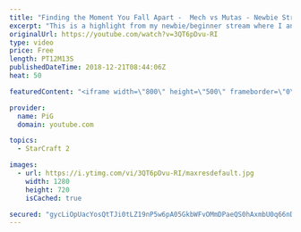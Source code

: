 ```yaml
---
title: "Finding the Moment You Fall Apart -  Mech vs Mutas - Newbie Stream"
excerpt: "This is a highlight from my newbie/beginner stream where I analyse a terran players’ replay who struggles with mech vs mutas and lategame vs zerg air\r  -- Watch live at https://www.twitch.tv/x5_pig"
originalUrl: https://youtube.com/watch?v=3QT6pDvu-RI
type: video
price: Free
length: PT12M13S
publishedDateTime: 2018-12-21T08:44:06Z
heat: 50

featuredContent: "<iframe width=\"800\" height=\"500\" frameborder=\"0\" src=\"https://www.youtube.com/embed/3QT6pDvu-RI\" allow=\"accelerometer; autoplay; encrypted-media; gyroscope; picture-in-picture\" allowfullscreen></iframe>"

provider:
  name: PiG
  domain: youtube.com

topics:
  - StarCraft 2

images:
  - url: https://i.ytimg.com/vi/3QT6pDvu-RI/maxresdefault.jpg
    width: 1280
    height: 720
    isCached: true

secured: "gycLiOpUacYosQtTJi0tLZ19nP5w6pA05GkbWFvOMmDPaeQS0hAxmbU0q66nD3Wmi070LTdY29W5TwBYmMwTvNeCEtPJurNdvIn+qL1WrwbDUQuNMEVxJLkRg8IXq4ZBKtDE4pELRAHI1SmTAyquc5/A+zqAnzFxCXl6ySlWRXF3SDyQ095SAoca+g9/lk09XXm48PzqTE/SFig9MnBtivndQVlp/C8DLPqgwzBe5iDydzjD5/wcw01b5lPct7Iv1mlsLdzYiRwxb5gCcdBMqfyLl0X7pPJWVzRzvstFnBGMsTLGHfOeBrIPBuxnHXfxvFvhNJcRPTl6NUJVmQJiRDxnLLFEhqcRd7V+AmfTN2TYyc87rmlU8y8+P/O0P4H4DnvWo9zwZswMlIxbIVobChUPz1Fr9n4hC4SZppesyHI=;7LQp39N1qAa3c0vpA/FZmA=="
---
```


